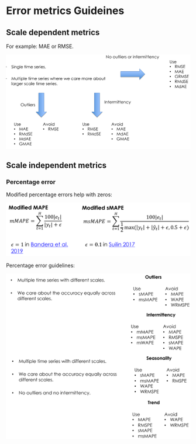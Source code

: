 # Error metrics Guideines 

## Scale dependent metrics

For example: MAE or RMSE.

<div align="center">
<img src="https://github.com/razielar/forecasting_with_ML/blob/main/img/guidelines_scale_dependent.png" alt="logo"></img>
</div>

## Scale independent metrics

### Percentage error

Modified percentage errors help with zeros:

<div align="center">
<img src="https://github.com/razielar/forecasting_with_ML/blob/main/img/modified_mape_smape.png" alt="logo"></img>
</div>

Percentage error guidelines:

<div align="center">
<img src="https://github.com/razielar/forecasting_with_ML/blob/main/img/percentage_error_guidelines.png" alt="logo"></img>
</div>

